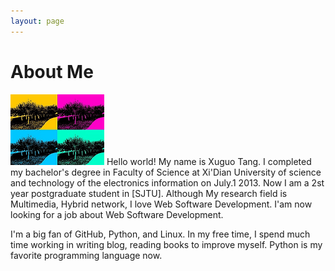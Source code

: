 ```yaml
---
layout: page
---
```


# About Me

<img src="/images/school_small.png"  class="floatpic">
Hello world! My name is Xuguo Tang. I completed my bachelor's degree in Faculty of Science at Xi'Dian University of science and technology of the electronics information on July.1 2013. Now I am a 2st year postgraduate student in [SJTU]. Although My research field is Multimedia, Hybrid network, I love Web Software Development. I'am now looking for a job about Web Software Development. 

I'm a big fan of GitHub, Python, and Linux. In my free time, I spend much time working in writing blog, reading books to improve myself. Python is my favorite programming language now.


[SJTU]:http://www.sjtu.edu.cn